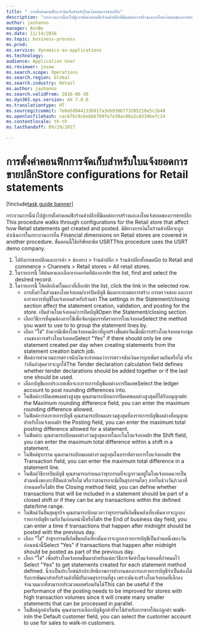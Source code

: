 ```yaml
--- 
title: " การตั้งค่าคอนฟิกการจัดเก็บสำหรับใบแจ้งยอดการขายปลีก"
description: "กระบวนการนี้นำไปสู่การตั้งค่าคอนฟิกร้านค้าปลีกที่มีผลต่อการสร้างและลงใบแจ้งยอดของการขายปลีก "
author: jashanno
manager: AnnBe
ms.date: 11/14/2016
ms.topic: business-process
ms.prod: 
ms.service: dynamics-ax-applications
ms.technology: 
audience: Application User
ms.reviewer: josaw
ms.search.scope: Operations
ms.search.region: Global
ms.search.industry: Retail
ms.author: jashanno
ms.search.validFrom: 2016-06-30
ms.dyn365.ops.version: AX 7.0.0
ms.translationtype: HT
ms.sourcegitcommit: 7e0a5d044133b917a3eb9386773205218e5c1b40
ms.openlocfilehash: cac676c9c6ebb6769fe7e30ac08a2c8334befc24
ms.contentlocale: th-th
ms.lasthandoff: 09/29/2017

---
```

# <a name="store-configurations-for-retail-statements"></a><span data-ttu-id="c6e64-103"> การตั้งค่าคอนฟิกการจัดเก็บสำหรับใบแจ้งยอดการขายปลีก</span><span class="sxs-lookup"><span data-stu-id="c6e64-103">Store configurations for Retail statements</span></span>

[!include[task guide banner](../includes/task-guide-banner.md)]

<span data-ttu-id="c6e64-104">กระบวนการนี้นำไปสู่การตั้งค่าคอนฟิกร้านค้าปลีกที่มีผลต่อการสร้างและลงใบแจ้งยอดของการขายปลีก </span><span class="sxs-lookup"><span data-stu-id="c6e64-104">This procedure walks through configurations for the Retail store that affect how Retail statements get created and posted.</span></span> <span data-ttu-id="c6e64-105">มิติทางการเงินในร้านค้าปลีกจะถูกดำเนินการในกระบวนการอื่น </span><span class="sxs-lookup"><span data-stu-id="c6e64-105">Financial dimensions on Retail stores are covered in another procedure.</span></span> <span data-ttu-id="c6e64-106">ขั้นตอนนี้ใช้บริษัทสาธิต USRT</span><span class="sxs-lookup"><span data-stu-id="c6e64-106">This procedure uses the USRT demo company.</span></span>

1. <span data-ttu-id="c6e64-107">ไปยังการขายปลีกและการค้า > ช่องทาง > ร้านค้าปลีก > ร้านค้าปลีกทั้งหมด</span><span class="sxs-lookup"><span data-stu-id="c6e64-107">Go to Retail and commerce > Channels > Retail stores > All retail stores.</span></span>
2. <span data-ttu-id="c6e64-108">ในรายการนี้ ให้ค้นหาและเลือกเรกคอร์ดที่ต้องการ</span><span class="sxs-lookup"><span data-stu-id="c6e64-108">In the list, find and select the desired record.</span></span>
3. <span data-ttu-id="c6e64-109">ในรายการนี้ ให้คลิกลิงค์ในแถวที่เลือก</span><span class="sxs-lookup"><span data-stu-id="c6e64-109">In the list, click the link in the selected row.</span></span>
    * <span data-ttu-id="c6e64-110">การตั้งค่าในส่วนของใบแจ้งยอด/การปิดบัญชี มีผลกระทบต่อการสร้าง การตรวจสอบ และการลงรายการบัญชีใบแจ้งยอดสำหรับร้านค้า </span><span class="sxs-lookup"><span data-stu-id="c6e64-110">The settings in the Statement/closing section affect the statement creation, validation, and posting for the store.</span></span>  <span data-ttu-id="c6e64-111">เปิดส่วนใบแจ้งยอด/การปิดบัญชี</span><span class="sxs-lookup"><span data-stu-id="c6e64-111">Open the Statement/closing section.</span></span>  
    * <span data-ttu-id="c6e64-112">เลือกวิธีการที่คุณต้องการใช้เพื่อจัดกลุ่มบรรทัดรายการใบแจ้งยอด</span><span class="sxs-lookup"><span data-stu-id="c6e64-112">Select the method you want to use to to group the statement lines by.</span></span>  
    * <span data-ttu-id="c6e64-113">เลือก "ใช่" ถ้าควรมีเพียงใบแจ้งยอดเดียวที่ถูกสร้างขึ้นต่อวันเมื่อมีการสร้างใบแจ้งยอดจากชุดงานของการสร้างใบแจ้งยอด</span><span class="sxs-lookup"><span data-stu-id="c6e64-113">Select "Yes" if there should only be one statement created per day when creating statements from the statement creation batch job.</span></span>  
    * <span data-ttu-id="c6e64-114">ฟิลด์การคำนวณการตรวจนับเงินจะกำหนดว่าการตรวจนับเงินควรถูกเพิ่มรวมกันหรือไม่ หรือว่าอันล่าสุดควรจะถูกใช้</span><span class="sxs-lookup"><span data-stu-id="c6e64-114">The Tender declaration calculation field defines whether tender declarations should be added together or if the last one should be used.</span></span>  
    * <span data-ttu-id="c6e64-115">เลือกบัญชีแยกประเภทเพื่อจะลงรายการบัญชีผลต่างการปัดเศษ</span><span class="sxs-lookup"><span data-stu-id="c6e64-115">Select the ledger account to post rounding differences into.</span></span>  
    * <span data-ttu-id="c6e64-116">ในฟิลด์การปัดเศษผลต่างสูงสุด คุณสามารถป้อนการปัดเศษผลต่างสูงสุดที่ได้รับอนุญาต</span><span class="sxs-lookup"><span data-stu-id="c6e64-116">In the Maximum rounding difference field, you can enter the maximum rounding difference allowed.</span></span>  
    * <span data-ttu-id="c6e64-117">ในฟิลด์การลงรายการบัญชี คุณสามารถป้อนผลรวมสูงสุดที่ลงรายการบัญชีผลต่างที่อนุญาตสำหรับใบแจ้งยอด</span><span class="sxs-lookup"><span data-stu-id="c6e64-117">In the Posting field, you can enter the maximum total posting difference allowed for a statement.</span></span>  
    * <span data-ttu-id="c6e64-118">ในฟิลด์กะ คุณสามารถป้อนผลต่างรวมสูงสุดภายในกะในใบแจ้งยอด</span><span class="sxs-lookup"><span data-stu-id="c6e64-118">In the Shift field, you can enter the maximum total difference within a shift in a statement.</span></span>  
    * <span data-ttu-id="c6e64-119">ในฟิลด์ธุรกรรม คุณสามารถป้อนผลต่างรวมสูงสุดในบรรทัดรายการใบแจ้งยอด</span><span class="sxs-lookup"><span data-stu-id="c6e64-119">In the Transaction field, you can enter the maximum total difference in a statement line.</span></span>  
    * <span data-ttu-id="c6e64-120">ในฟิลด์วิธีการปิดบัญชี คุณสามารถกำหนดว่าธุรกรรมที่จะถูกรวมอยู่ในใบแจ้งยอดควรเป็นส่วนหนึ่งของกะที่ปิดแล้วหรือไม่ หรือว่าสามารถจะมีเป็นธุรกรรมใดๆ ภายในช่วงวัน/เวลาที่กำหนดหรือไม่</span><span class="sxs-lookup"><span data-stu-id="c6e64-120">In the Closing method field, you can define whether transactions that will be included in a statement should be part of a closed shift or if they can be any transactions within the defined date/time range.</span></span>  
    * <span data-ttu-id="c6e64-121">ในฟิลด์วันสิ้นสุดธุรกิจ คุณสามารถป้อนเวลาว่าธุรกรรมที่เกิดขึ้นหลังเที่ยงคืนควรจะถูกลงรายการบัญชีรวมกับวันก่อนหน้านี้หรือไม่</span><span class="sxs-lookup"><span data-stu-id="c6e64-121">In the End of business day field, you can enter a time if transactions that happen after midnight should be posted with the previous day.</span></span>  
    * <span data-ttu-id="c6e64-122">เลือก "ใช่" ถ้าธุรกรรมที่เกิดขึ้นหลังเที่ยงคืนควรจะถูกลงรายการบัญชีเป็นส่วนหนึ่งของวันก่อนหน้านี้</span><span class="sxs-lookup"><span data-stu-id="c6e64-122">Select "Yes" if transactions that happen after midnight should be posted as part of the previous day.</span></span>  
    * <span data-ttu-id="c6e64-123">เลือก "ใช่" เพื่อสร้างใบแจ้งยอดขึ้นมาสำหรับแต่ละวิธีการจัดทำใบแจ้งยอดที่กำหนดไว้ </span><span class="sxs-lookup"><span data-stu-id="c6e64-123">Select "Yes" to get statements created for each statement method defined.</span></span> <span data-ttu-id="c6e64-124">นี่จะเป็นประโยชน์ถ้าประสิทธิภาพการทำงานของการลงรายการบัญชีจำเป็นต้องได้รับการพัฒนาสำหรับร้านค้าที่มีปริมาณธุรกรรมที่สูง เพราะมันจะสร้างใบแจ้งยอดที่เล็กลงจำนวนมากที่สามารถประมวลผลพร้อมกันได้</span><span class="sxs-lookup"><span data-stu-id="c6e64-124">This can be useful if the performance of the posting needs to be improved for stores with high transaction volumes since it will create many smaller statements that can be processed in parallel.</span></span>  
    * <span data-ttu-id="c6e64-125">ในฟิลด์ลูกค้าเริ่มต้น คุณสามารถเลือกบัญชีลูกค้าที่จะใช้สำหรับการขายให้แก่ลูกค้า walk-in</span><span class="sxs-lookup"><span data-stu-id="c6e64-125">In the Default customer field, you can select the customer account to use for sales to walk-in customers.</span></span>  



